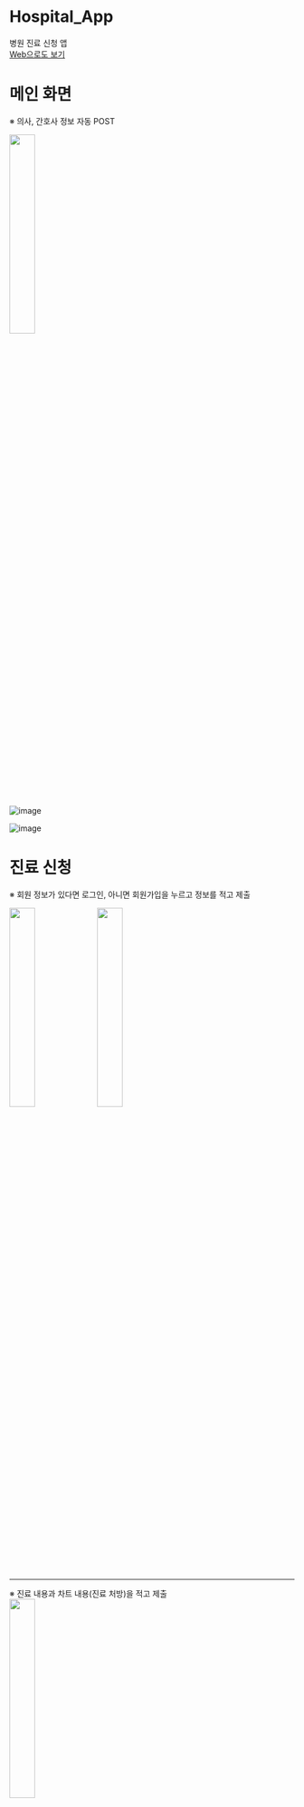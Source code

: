 # Hospital_App
병원 진료 신청 앱<br>
<a href="https://github.com/springhana/Hospital_Web/blob/main/README.md">Web으로도 보기</a>

# 메인 화면
※ 의사, 간호사 정보 자동 POST

<img src="https://github.com/springhana/Hospital_App/assets/97121074/65e4fdd6-f2a7-459e-92c1-77c8956afb76" width="30%" height="30%"/>

![image](https://github.com/springhana/Hospital_App/assets/97121074/14bc3a24-87e3-4bf8-b8ca-8f1affc74986)

![image](https://github.com/springhana/Hospital_App/assets/97121074/28790207-f3e5-499c-a56e-d034779af25f)

#  진료 신청
※ 회원 정보가 있다면 로그인, 아니면 회원가입을 누르고 정보를 적고 제출

<img src="https://github.com/springhana/Hospital_App/assets/97121074/65e4fdd6-f2a7-459e-92c1-77c8956afb76" width="30%" height="30%"/>


<img src="https://github.com/springhana/Hospital_App/assets/97121074/021c01f0-82cb-4f90-9f0f-e3b0fc207619" width="30%" height="30%"/>
<br>
<hr>
※ 진료 내용과 차트 내용(진료 처방)을 적고 제출<br>

<img src="https://github.com/springhana/Hospital_App/assets/97121074/35d25733-e48c-4a78-a3e9-e4ecfdda8b19" width="30%" height="30%"/>

# 자기 정보 
※ 등록된 회원 정보 적고 로그인

![image](https://github.com/springhana/Hospital_App/assets/97121074/90b89fae-2e83-4f5c-be97-0714a6c0134e)

<img src="https://github.com/springhana/Hospital_App/assets/97121074/9221e6f6-8bd5-4e30-a237-665f44797897" width="30%" height="30%"/>
<br>
<hr>

<img src="https://github.com/springhana/Hospital_App/assets/97121074/147f791e-1703-410c-affa-1cd7fe8de0ef" width="30%" height="30%"/>

※ 신청한 진료 보기

<img src="https://github.com/springhana/Hospital_App/assets/97121074/05454a39-8d54-42e7-9bb9-69a20ee2f0d4" width="30%" height="30%"/>
<br>
<hr>

# 의사 정보
※ 의사 정보 입력 후 로그인<br>

![image](https://github.com/springhana/Hospital_App/assets/97121074/1666d4e6-e5a3-469b-b45d-7d32f40c5512)

<img src="https://github.com/springhana/Hospital_App/assets/97121074/0131ca80-628b-4069-ac93-de8afcbe4ed4" width="30%" height="30%"/>

※ 로그인 후<br>

<img src="https://github.com/springhana/Hospital_App/assets/97121074/465c1d70-6073-4792-95d4-a56c015c947b" width="30%" height="30%"/>

※ 의사 담당하는 진료<br>

<img src="https://github.com/springhana/Hospital_App/assets/97121074/52b3cea7-ab40-425e-958d-5af3a6733527" width="30%" height="30%"/>

# 간호사 정보
※ 간호사 정보 입력 후 로그인<br>

![image](https://github.com/springhana/Hospital_App/assets/97121074/3bfe5910-936f-47ea-b0fb-aef3b9ae797e)

<img src="https://github.com/springhana/Hospital_App/assets/97121074/b193510d-f6f5-4b5a-a2ea-72de3ca4326e" width="30%" height="30%"/>

※ 로그인 후<br>

<img src="https://github.com/springhana/Hospital_App/assets/97121074/644777a5-f7f8-4ee4-9aa7-5ce01ceae77e" width="30%" height="30%"/>

※ 간호사가 담당하는 진료(차트)<br>

<img src="https://github.com/springhana/Hospital_App/assets/97121074/8237e4dc-0c15-411c-bc01-2ac54a3c14fa" width="30%" height="30%"/>
